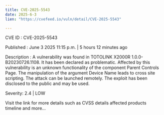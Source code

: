 ```yaml
---
title: CVE-2025-5543
date: 2025-6-3
lien: "https://cvefeed.io/vuln/detail/CVE-2025-5543"

---
```


CVE ID : CVE-2025-5543

Published :  June 3
2025
11:15 p.m. | 5 hours
12 minutes ago

Description : A vulnerability was found in TOTOLINK X2000R 1.0.0-B20230726.1108. It has been declared as problematic. Affected by this vulnerability is an unknown functionality of the component Parent Controls Page. The manipulation of the argument Device Name leads to cross site scripting. The attack can be launched remotely. The exploit has been disclosed to the public and may be used.

Severity: 2.4 | LOW

Visit the link for more details
such as CVSS details
affected products
timeline
and more...
